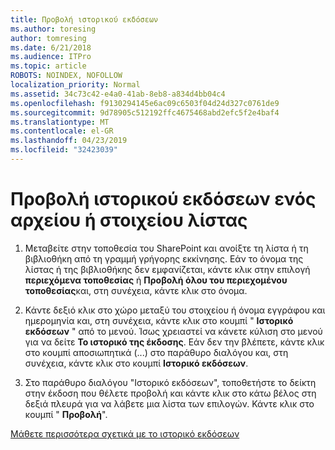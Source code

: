 ```yaml
---
title: Προβολή ιστορικού εκδόσεων
ms.author: toresing
author: tomresing
ms.date: 6/21/2018
ms.audience: ITPro
ms.topic: article
ROBOTS: NOINDEX, NOFOLLOW
localization_priority: Normal
ms.assetid: 34c73c42-e4a0-41ab-8eb8-a834d4bb04c4
ms.openlocfilehash: f9130294145e6ac09c6503f04d24d327c0761de9
ms.sourcegitcommit: 9d78905c512192ffc4675468abd2efc5f2e4baf4
ms.translationtype: MT
ms.contentlocale: el-GR
ms.lasthandoff: 04/23/2019
ms.locfileid: "32423039"
---
```

# <a name="view-version-history-of-a-file-or-list-item"></a>Προβολή ιστορικού εκδόσεων ενός αρχείου ή στοιχείου λίστας

1. Μεταβείτε στην τοποθεσία του SharePoint και ανοίξτε τη λίστα ή τη βιβλιοθήκη από τη γραμμή γρήγορης εκκίνησης. Εάν το όνομα της λίστας ή της βιβλιοθήκης δεν εμφανίζεται, κάντε κλικ στην επιλογή **περιεχόμενα τοποθεσίας** ή **Προβολή όλου του περιεχομένου τοποθεσίας**και, στη συνέχεια, κάντε κλικ στο όνομα.
    
2. Κάντε δεξιό κλικ στο χώρο μεταξύ του στοιχείου ή όνομα εγγράφου και ημερομηνία και, στη συνέχεια, κάντε κλικ στο κουμπί " **Ιστορικό εκδόσεων** " από το μενού. Ίσως χρειαστεί να κάνετε κύλιση στο μενού για να δείτε **Το ιστορικό της έκδοσης**. Εάν δεν την βλέπετε, κάντε κλικ στο κουμπί αποσιωπητικά (...) στο παράθυρο διαλόγου και, στη συνέχεια, κάντε κλικ στο κουμπί **Ιστορικό εκδόσεων**.
    
3. Στο παράθυρο διαλόγου "Ιστορικό εκδόσεων", τοποθετήστε το δείκτη στην έκδοση που θέλετε προβολή και κάντε κλικ στο κάτω βέλος στη δεξιά πλευρά για να λάβετε μια λίστα των επιλογών. Κάντε κλικ στο κουμπί " **Προβολή**".
    
[Μάθετε περισσότερα σχετικά με το ιστορικό εκδόσεων](https://go.microsoft.com/fwlink/?linkid=875709)
  

